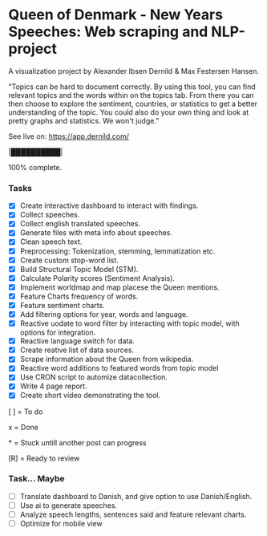 # Queen of Denmark - New Years Speeches: Web scraping and NLP-project

A visualization project by Alexander Ibsen Dernild & Max Festersen Hansen.

"Topics can be hard to document correctly.
By using this tool, you can find relevant topics and the words within on the topics tab.
From there you can then choose to explore the sentiment, countries, or statistics to get a better understanding of the topic.
You could also do your own thing and look at pretty graphs and statistics. We won't judge."

See live on: https://app.dernild.com/

|██████████|

100% complete.

### Tasks

- [x] Create interactive dashboard to interact with findings.
- [x] Collect speeches.
- [x] Collect english translated speeches.
- [x] Generate files with meta info about speeches.
- [x] Clean speech text.
- [x] Preprocessing: Tokenization, stemming, lemmatization etc.
- [x] Create custom stop-word list.
- [x] Build Structural Topic Model (STM).
- [x] Calculate Polarity scores (Sentiment Analysis).
- [x] Implement worldmap and map placese the Queen mentions.
- [x] Feature Charts frequency of words.
- [x] Feature sentiment charts.
- [x] Add filtering options for year, words and language.
- [x] Reactive uodate to word filter by interacting with topic model, with options for integration.
- [x] Reactive language switch for data.
- [x] Create reative list of data sources.
- [x] Scrape information about the Queen from wikipedia.
- [x] Reactive word additions to featured words from topic model
- [x] Use CRON script to automize datacollection.
- [x] Write 4 page report.
- [x] Create short video demonstrating the tool.

[ ] = To do

x = Done

\* = Stuck untill another post can progress

[R] = Ready to review

### Task... Maybe
- [ ] Translate dashboard to Danish, and give option to use Danish/English.
- [ ] Use ai to generate speeches.
- [ ] Analyze speech lengths, sentences said and feature relevant charts.
- [ ] Optimize for mobile view
